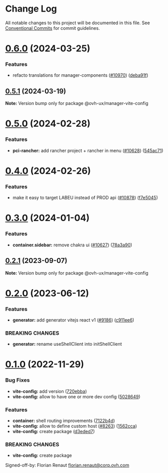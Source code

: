 # Change Log

All notable changes to this project will be documented in this file.
See [Conventional Commits](https://conventionalcommits.org) for commit guidelines.

# [0.6.0](https://github.com/ovh/manager/compare/@ovh-ux/manager-vite-config@0.5.1...@ovh-ux/manager-vite-config@0.6.0) (2024-03-25)


### Features

* refacto translations for manager-components ([#10970](https://github.com/ovh/manager/issues/10970)) ([deba91f](https://github.com/ovh/manager/commit/deba91f208c27283930f9b7e3ed27a98cb8a4821))





## [0.5.1](https://github.com/ovh/manager/compare/@ovh-ux/manager-vite-config@0.5.0...@ovh-ux/manager-vite-config@0.5.1) (2024-03-19)

**Note:** Version bump only for package @ovh-ux/manager-vite-config





# [0.5.0](https://github.com/ovh/manager/compare/@ovh-ux/manager-vite-config@0.4.0...@ovh-ux/manager-vite-config@0.5.0) (2024-02-28)


### Features

* **pci-rancher:** add rancher project + rancher in menu ([#10628](https://github.com/ovh/manager/issues/10628)) ([545ac71](https://github.com/ovh/manager/commit/545ac719b60602f6b53bbdc54d0dc9a704ea7bf8))





# [0.4.0](https://github.com/ovh/manager/compare/@ovh-ux/manager-vite-config@0.3.0...@ovh-ux/manager-vite-config@0.4.0) (2024-02-26)


### Features

* make it easy to target LABEU instead of PROD api ([#10878](https://github.com/ovh/manager/issues/10878)) ([f7e5045](https://github.com/ovh/manager/commit/f7e5045545056cdf6d3164e08ec63d08e5ed747e))





# [0.3.0](https://github.com/ovh/manager/compare/@ovh-ux/manager-vite-config@0.2.1...@ovh-ux/manager-vite-config@0.3.0) (2024-01-04)


### Features

* **container.sidebar:** remove chakra ui ([#10627](https://github.com/ovh/manager/issues/10627)) ([78a3a90](https://github.com/ovh/manager/commit/78a3a902a5ed6e0edae011b19751319360867c03))





## [0.2.1](https://github.com/ovh/manager/compare/@ovh-ux/manager-vite-config@0.2.0...@ovh-ux/manager-vite-config@0.2.1) (2023-09-07)

**Note:** Version bump only for package @ovh-ux/manager-vite-config





# [0.2.0](https://github.com/ovh/manager/compare/@ovh-ux/manager-vite-config@0.1.0...@ovh-ux/manager-vite-config@0.2.0) (2023-06-12)


### Features

* **generator:**  add generator vitejs react v1 ([#9186](https://github.com/ovh/manager/issues/9186)) ([c911ee6](https://github.com/ovh/manager/commit/c911ee6168e2803e2022dc0e275f242953ad8255))


### BREAKING CHANGES

* **generator:** rename useShellClient into initShellClient





# [0.1.0](https://github.com/ovh/manager/compare/@ovh-ux/manager-vite-config@0.0.0...@ovh-ux/manager-vite-config@0.1.0) (2022-11-29)


### Bug Fixes

* **vite-config:** add version ([720ebba](https://github.com/ovh/manager/commit/720ebba8692d7c10173eebe19e6d8ff0a65607a1))
* **vite-config:** allow to have one or more dev config ([5028649](https://github.com/ovh/manager/commit/502864966fe71922135b2c6fa8a6503fb0fa6316))


### Features

* **container:** shell routing improvements ([7122b4d](https://github.com/ovh/manager/commit/7122b4dde1786c75f4ef5933f1b50037243bc003))
* **vite-config:** allow to define custom host ([#8263](https://github.com/ovh/manager/issues/8263)) ([1562cca](https://github.com/ovh/manager/commit/1562ccabfc9eaffd59bbf20d2ccdddcfacae81a9))
* **vite-config:** create package ([d3eded7](https://github.com/ovh/manager/commit/d3eded7d67abb1e978b96249aa35984c5cf7c939))


### BREAKING CHANGES

* **vite-config:** create package

Signed-off-by: Florian Renaut <florian.renaut@corp.ovh.com>
